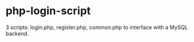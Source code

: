 # php-login-script

3 scripts: login.php, register.php, common.php to interface with a MySQL backend.

